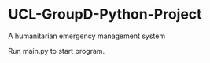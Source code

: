 # UCL-GroupD-Python-Project

<head>A humanitarian emergency management system</head>

<p>Run main.py to start program.</p>

